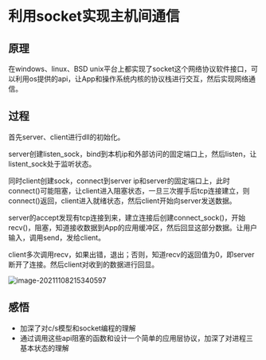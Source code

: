 # 利用socket实现主机间通信

## 原理

在windows、linux、BSD unix平台上都实现了socket这个网络协议软件接口，可以利用os提供的api，让App和操作系统内核的协议栈进行交互，然后实现网络通信。



## 过程

首先server、client进行dll的初始化。

server创建listen_sock，bind到本机ip和外部访问的固定端口上，然后listen，让listent_sock处于监听状态。

同时client创建sock，connect到server ip和server的固定端口上，此时connect()可能阻塞，让client进入阻塞状态，一旦三次握手后tcp连接建立，则connect()返回，client进入就绪状态，然后client开始向server发送数据。

server的accept发现有tcp连接到来，建立连接后创建connect_sock()，开始recv()，阻塞，知道接收数据到App的应用缓冲区，然后回显这部分数据。让用户输入，调用send，发给client。

client多次调用recv，如果出错，退出；否则，知道recv的返回值为0，即server断开了连接。然后client对收到的数据进行回显。

![image-20211108215340597](https://gitee.com/hit_whr/pic_2.0/raw/master/image-20211108215340597.png)

## 感悟

- 加深了对c/s模型和socket编程的理解
- 通过调用这些api阻塞的函数和设计一个简单的应用层协议，加深了对进程三基本状态的理解